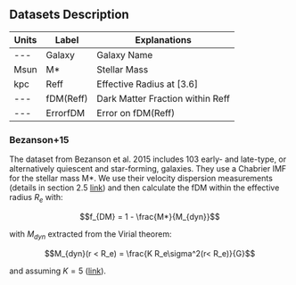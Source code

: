 ## Datasets Description


| Units | Label         | Explanations                       |
|-------|---------------|------------------------------------|
| ---   | Galaxy        | Galaxy Name                        |
| Msun  | M*            | Stellar Mass                       |
| kpc   | Reff          | Effective Radius at [3.6]          |
| ---   | fDM(Reff)     | Dark Matter Fraction within Reff   |
| ---   | ErrorfDM      | Error on fDM(Reff)                |


### Bezanson+15

The dataset from Bezanson et al. 2015 includes 103 early- and late-type, or alternatively quiescent and star-forming, galaxies. They use a Chabrier IMF for the stellar mass M*. We use their velocity dispersion measurements (details in section 2.5 [link](https://ui.adsabs.harvard.edu/abs/2015ApJ...799..148B/abstract)) and then calculate the fDM within the effective radius $R_e$ with:

$$f_{DM} = 1 - \frac{M*}{M_{dyn}}$$

with $M_{dyn}$ extracted from the Virial theorem:

$$M_{dyn}(r < R_e) = \frac{K R_e\sigma^2(r< R_e)}{G}$$

and assuming $K = 5$ ([link](http://dx.doi.org/10.1111/j.1365-2966.2005.09981.x)).
